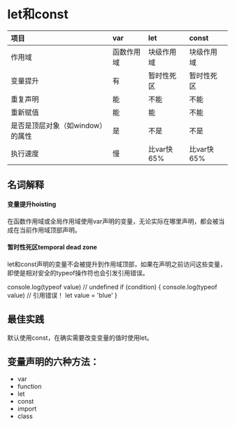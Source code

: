 # let和const

| **项目** | **var** | **let** | **const** |
| :--- | :--- | :--- | :--- |
| 作用域 | 函数作用域 | 块级作用域 | 块级作用域 |
| 变量提升 | 有 | 暂时性死区 | 暂时性死区 |
| 重复声明 | 能 | 不能 | 不能 |
| 重新赋值 | 能 | 能 | 不能 |
| 是否是顶层对象（如window）的属性 | 是 | 不是 | 不是 |
| 执行速度 | 慢 | 比var快65% | 比var快65% |

## 名词解释

#### 变量提升hoisting

在函数作用域或全局作用域使用var声明的变量，无论实际在哪里声明，都会被当成在当前作用域顶部声明。

#### 暂时性死区temporal dead zone

let和const声明的变量不会被提升到作用域顶部，如果在声明之前访问这些变量，即使是相对安全的typeof操作符也会引发引用错误。

console.log(typeof value) // undefined
if (condition) {
console.log(typeof value) // 引用错误！
let value = 'blue'
}

## 最佳实践

默认使用const，在确实需要改变变量的值时使用let。

## 变量声明的六种方法：

* var
* function
* let
* const
* import
* class
